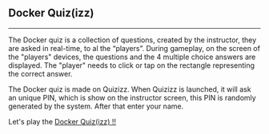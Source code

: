 ## Docker Quiz(izz)

--------

The Docker quiz is a collection of questions, created by the instructor, they are asked in real-time, to al the “players”.
During gameplay, on the screen of the "players" devices, the questions and the 4 multiple choice answers are displayed. 
The "player" needs to click or tap on the rectangle representing the correct answer. 

The Docker quiz is made on Quizizz. When Quizizz is launched, it will ask an unique PIN, which is show on the instructor screen, this PIN is randomly generated by the system. After that enter your name.

Let's play the [Docker Quiz(izz) !!](https://quizizz.com/join/)
